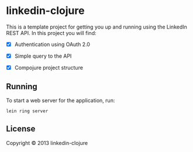 # linkedin-clojure

This is a template project for getting you up and running using the LinkedIn REST API.
In this project you will find:
- [X] Authentication using OAuth 2.0
- [X] Simple query to the API
- [X] Compojure project structure


## Running

To start a web server for the application, run:

    lein ring server

## License

Copyright © 2013 linkedin-clojure

